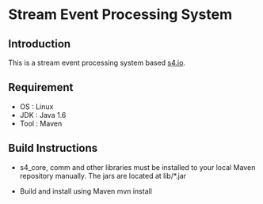 Stream Event Processing System
===================================

Introduction 
-----------------------

This is a stream event processing system based [s4.io](http://s4.io).

Requirement
-----------------------

* OS : Linux
* JDK : Java 1.6
* Tool : Maven

Build Instructions 
-----------------------

* s4_core, comm and other libraries must be installed to your local Maven repository manually. 
 The jars are located at lib/*.jar 
 
* Build and install using Maven
    mvn install